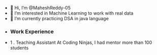 - 👋 Hi, I’m @MaheshReddy-05
- 👀 I’m interested in Machine Learning to work with real data
- 🌱 I’m currently practicing DSA in java language 
- ### Work Experience 
- 1 . Teaching Assistant At Coding Ninjas,  I had mentor more than 100 students
<!-- - 💞️ I’m looking to collaborate on  -->
<!-- - 📫 How to reach me ... -->

<!---
MaheshReddy-05/MaheshReddy-05 is a ✨ special ✨ repository because its `README.md` (this file) appears on your GitHub profile.
You can click the Preview link to take a look at your changes.
--->
